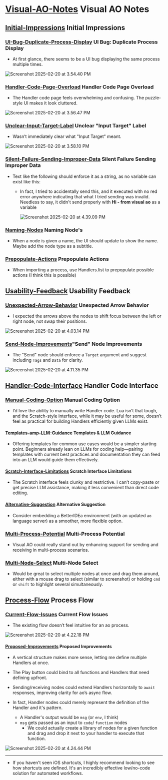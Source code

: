 # [Visual-AO-Notes](https://hackmd.io/@dpshade22/BkAuUGH5yg\#Visual-AO-Notes "Visual-AO-Notes") Visual AO Notes

## [Initial-Impressions](https://hackmd.io/@dpshade22/BkAuUGH5yg\#Initial-Impressions "Initial-Impressions") Initial Impressions

### [UI-Bug-Duplicate-Process-Display](https://hackmd.io/@dpshade22/BkAuUGH5yg\#UI-Bug-Duplicate-Process-Display "UI-Bug-Duplicate-Process-Display") UI Bug: Duplicate Process Display

- At first glance, there seems to be a UI bug displaying the same process multiple times.

![Screenshot 2025-02-20 at 3.54.40 PM](https://hackmd.io/_uploads/Sk39UMr9Je.png)

### [Handler-Code-Page-Overload](https://hackmd.io/@dpshade22/BkAuUGH5yg\#Handler-Code-Page-Overload "Handler-Code-Page-Overload") Handler Code Page Overload

- The Handler code page feels overwhelming and confusing. The puzzle-style UI makes it look cluttered.

![Screenshot 2025-02-20 at 3.56.47 PM](https://hackmd.io/_uploads/BJnzvzBc1g.png)

### [Unclear-Input-Target-Label](https://hackmd.io/@dpshade22/BkAuUGH5yg\#Unclear-Input-Target-Label "Unclear-Input-Target-Label") Unclear "Input Target" Label

- Wasn’t immediately clear what "Input Target" meant.

![Screenshot 2025-02-20 at 3.58.10 PM](https://hackmd.io/_uploads/HJydwzH91l.png)

### [Silent-Failure-Sending-Improper-Data](https://hackmd.io/@dpshade22/BkAuUGH5yg\#Silent-Failure-Sending-Improper-Data "Silent-Failure-Sending-Improper-Data") Silent Failure Sending Improper Data

- Text like the following should enforce it as a string, as no variable can exist like this:
  - In fact, I tried to accidentally send this, and it executed with no red error anywhere indicating that what I tried sending was invalid. Needless to say, it didn't send properly with **Hi - from visual ao** as a variable

    ![Screenshot 2025-02-20 at 4.39.09 PM](https://hackmd.io/_uploads/B1KbWXS9yx.png)

### [Naming-Nodes](https://hackmd.io/@dpshade22/BkAuUGH5yg\#Naming-Nodes "Naming-Nodes") Naming Node's

- When a node is given a name, the UI should update to show the name. Maybe add the node type as a subtitle.

### [Prepopulate-Actions](https://hackmd.io/@dpshade22/BkAuUGH5yg\#Prepopulate-Actions "Prepopulate-Actions") Prepopulate Actions

- When importing a process, use Handlers.list to prepopulate possible actions (I think this is possible)

## [Usability-Feedback](https://hackmd.io/@dpshade22/BkAuUGH5yg\#Usability-Feedback "Usability-Feedback") Usability Feedback

### [Unexpected-Arrow-Behavior](https://hackmd.io/@dpshade22/BkAuUGH5yg\#Unexpected-Arrow-Behavior "Unexpected-Arrow-Behavior") Unexpected Arrow Behavior

- I expected the arrows above the nodes to shift focus between the left or right node, not swap their positions.

![Screenshot 2025-02-20 at 4.03.14 PM](https://hackmd.io/_uploads/SyRcOzB5yl.png)

### [Send-Node-Improvements](https://hackmd.io/@dpshade22/BkAuUGH5yg\#Send-Node-Improvements "Send-Node-Improvements")"Send" Node Improvements

- The "Send" node should enforce a `Target` argument and suggest including `Tags` and `Data` for clarity.

![Screenshot 2025-02-20 at 4.11.35 PM](https://hackmd.io/_uploads/rJm99MH51l.png)

## [Handler-Code-Interface](https://hackmd.io/@dpshade22/BkAuUGH5yg\#Handler-Code-Interface "Handler-Code-Interface") Handler Code Interface

### [Manual-Coding-Option](https://hackmd.io/@dpshade22/BkAuUGH5yg\#Manual-Coding-Option "Manual-Coding-Option") Manual Coding Option

- I’d love the ability to manually write Handler code. Lua isn’t that tough, and the Scratch-style interface, while it may be useful for some, doesn’t feel as practical for building Handlers efficiently given LLMs exist.


#### [Templates-amp-LLM-Guidance](https://hackmd.io/@dpshade22/BkAuUGH5yg\#Templates-amp-LLM-Guidance "Templates-amp-LLM-Guidance") Templates & LLM Guidance



  - Offering templates for common use cases would be a simpler starting point. Beginners already lean on LLMs for coding help—pairing templates with current best practices and documentation they can feed into an LLM would guide them effectively.

#### [Scratch-Interface-Limitations](https://hackmd.io/@dpshade22/BkAuUGH5yg\#Scratch-Interface-Limitations "Scratch-Interface-Limitations") Scratch Interface Limitations

  - The Scratch interface feels clunky and restrictive. I can’t copy-paste or get precise LLM assistance, making it less convenient than direct code editing.

#### [Alternative-Suggestion](https://hackmd.io/@dpshade22/BkAuUGH5yg\#Alternative-Suggestion "Alternative-Suggestion") Alternative Suggestion

  - Consider embedding a BetterIDEa environment (with an updated `ao` language server) as a smoother, more flexible option.

### [Multi-Process-Potential](https://hackmd.io/@dpshade22/BkAuUGH5yg\#Multi-Process-Potential "Multi-Process-Potential") Multi-Process Potential

- Visual AO could really stand out by enhancing support for sending and receiving in multi-process scenarios.

### [Multi-Node-Select](https://hackmd.io/@dpshade22/BkAuUGH5yg\#Multi-Node-Select "Multi-Node-Select") Multi-Node Select

- Would be great to select multiple nodes at once and drag them around, either with a mouse drag to select (similar to screenshot) or holding `cmd` or `shift` to highlight several simultaneously.

## [Process-Flow](https://hackmd.io/@dpshade22/BkAuUGH5yg\#Process-Flow "Process-Flow") Process Flow

### [Current-Flow-Issues](https://hackmd.io/@dpshade22/BkAuUGH5yg\#Current-Flow-Issues "Current-Flow-Issues") Current Flow Issues

- The existing flow doesn’t feel intuitive for an ao process.

![Screenshot 2025-02-20 at 4.22.18 PM](https://hackmd.io/_uploads/BkBGaGBcJg.png)

#### [Proposed-Improvements](https://hackmd.io/@dpshade22/BkAuUGH5yg\#Proposed-Improvements "Proposed-Improvements") Proposed Improvements

- A vertical structure makes more sense, letting me define multiple Handlers at once.

- The Play button could bind to all functions and Handlers that need defining upfront.

- Sending/receiving nodes could extend Handlers horizontally to `await` responses, improving clarity for ao’s async flow.

- In fact, Handler nodes could merely represent the definition of the Handler and it's pattern.


  - A Handler's output would be `msg` (or `env`, I think)
  - `msg` gets passed as an input to `code`/ `function` nodes
    - We could actually create a library of nodes for a given function and drag and drop it next to your handler to execute that function.

![Screenshot 2025-02-20 at 4.24.44 PM](https://hackmd.io/_uploads/HJYj6fS5yg.png)

* * *

- If you haven't seen iOS shortcuts, I highly recommend looking to see how shortcuts are defined. It's an incredibly effective low/no-code solution for automated workflows.